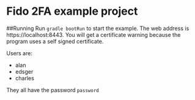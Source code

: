 # Fido 2FA example project

##Running
Run `gradle bootRun` to start the example. The web address is https://localhost:8443. You will get a certificate warning because the program uses a self signed certificate.

Users are:
* alan
* edsger
* charles

They all have the password `password`
